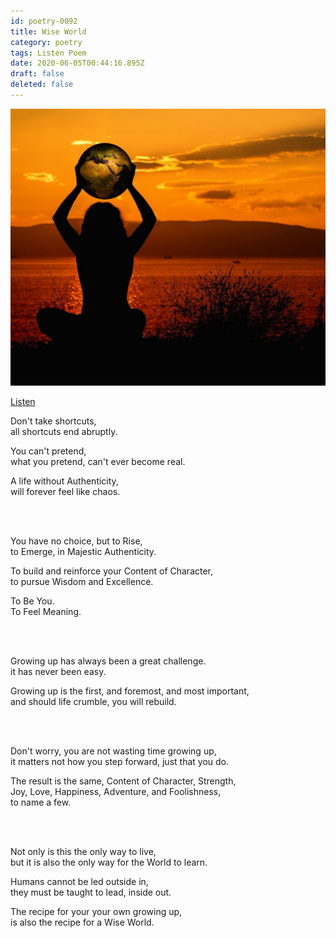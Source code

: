 ```yaml
---
id: poetry-0092
title: Wise World
category: poetry
tags: Listen Poem
date: 2020-06-05T00:44:16.895Z
draft: false
deleted: false
---
```


![Illustration](image/poetry-0092-illustration.jpg)

[Listen](audio/poetry-0092.mp3)

Don't take shortcuts,<br>
all shortcuts end abruptly.

You can't pretend,<br>
what you pretend, can't ever become real.

A life without Authenticity,<br>
will forever feel like chaos.

<br><br>

You have no choice, but to Rise,<br>
to Emerge, in Majestic Authenticity.

To build and reinforce your Content of Character,<br>
to pursue Wisdom and Excellence.

To Be You.<br>
To Feel Meaning.

<br><br>

Growing up has always been a great challenge.<br>
it has never been easy.

Growing up is the first, and foremost, and most important,<br>
and should life crumble, you will rebuild.

<br><br>

Don't worry, you are not wasting time growing up,<br>
it matters not how you step forward, just that you do.

The result is the same, Content of Character, Strength,<br>
Joy, Love, Happiness, Adventure, and Foolishness,<br>
to name a few.

<br><br>

Not only is this the only way to live,<br>
but it is also the only way for the World to learn.

Humans cannot be led outside in,<br>
they must be taught to lead, inside out.

The recipe for your your own growing up,<br>
is also the recipe for a Wise World.
